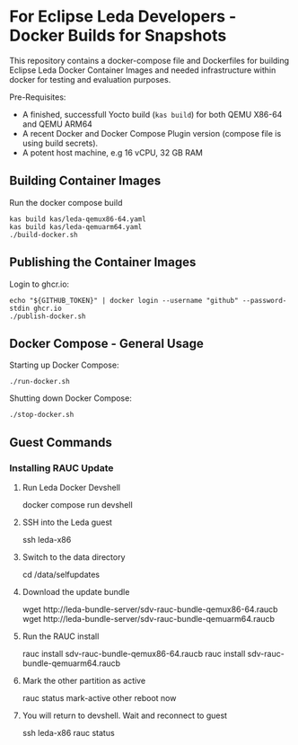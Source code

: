 # For Eclipse Leda Developers - Docker Builds for Snapshots

This repository contains a docker-compose file and Dockerfiles for building Eclipse Leda Docker Container Images
and needed infrastructure within docker for testing and evaluation purposes.

Pre-Requisites:
- A finished, successfull Yocto build (`kas build`) for both QEMU X86-64 and QEMU ARM64
- A recent Docker and Docker Compose Plugin version (compose file is using build secrets).
- A potent host machine, e.g 16 vCPU, 32 GB RAM

## Building Container Images

Run the docker compose build

    kas build kas/leda-qemux86-64.yaml
    kas build kas/leda-qemuarm64.yaml
    ./build-docker.sh

## Publishing the Container Images

Login to ghcr.io:

    echo "${GITHUB_TOKEN}" | docker login --username "github" --password-stdin ghcr.io
    ./publish-docker.sh

## Docker Compose - General Usage

Starting up Docker Compose:

    ./run-docker.sh

Shutting down Docker Compose:

    ./stop-docker.sh

## Guest Commands

### Installing RAUC Update

1. Run Leda Docker Devshell

    docker compose run devshell

2. SSH into the Leda guest

    ssh leda-x86

3. Switch to the data directory

    cd /data/selfupdates

4. Download the update bundle

    wget http://leda-bundle-server/sdv-rauc-bundle-qemux86-64.raucb
    wget http://leda-bundle-server/sdv-rauc-bundle-qemuarm64.raucb

5. Run the RAUC install

    rauc install sdv-rauc-bundle-qemux86-64.raucb
    rauc install sdv-rauc-bundle-qemuarm64.raucb

6. Mark the other partition as active

    rauc status mark-active other
    reboot now

7. You will return to devshell. Wait and reconnect to guest

    ssh leda-x86
    rauc status